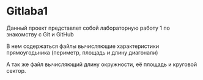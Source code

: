 # Gitlaba1
Данный проект представлет собой лабораторную работу 1 по знакомству с Git и GitHub

В нем содержаться файлы вычисляющие характеристики прямоугодьника (периметр, площадь и длину диагонали)

А так же файл вычисляющий длину окружности, её площадь и круговой сектор.